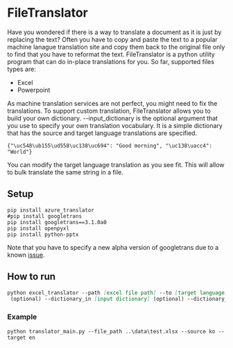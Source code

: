 # FileTranslator
Have you wondered if there is a way to translate a document as it is just by replacing the text? 
Often you have to copy and paste the text to a popular machine lanague translation site
and copy them back to the original file only to find that you have to reformat the text.
FileTranslator is a python utility program that can do in-place translations for you.
So far, supported files types are:

- Excel
- Powerpoint

As machine translation services are not perfect, you might need to fix the translations.
To support custom translation, FileTranslator allows you to build your own dictionary.
--input_dictionary is the optional argument that you use to specify your own translation vocabulary.
It is a simple dictionary that has the source and target language translations are specified.

```
{"\uc548\ub155\ud558\uc138\uc694": "Good morning", "\uc138\uacc4": "World"}
```
You can modify the target language translation as you see fit. This will allow to bulk translate the same string in a file.

## Setup
```buildoutcfg
pip install azure_translator
#pip install googletrans
pip install googletrans==3.1.0a0
pip install openpyxl
pip install python-pptx

```
Note that you have to specify a new alpha version of googletrans due to a known
[issue](https://stackoverflow.com/questions/52455774/googletrans-stopped-working-with-error-nonetype-object-has-no-attribute-group).


## How to run
```markdown
python excel_translator --path [excel file path] --to [target language] --from [source language]
 (optional) --dictionary_in [input dictionary] (optional) --dictionary_out [output dictionary]
```

### Example
```buildoutcfg
python translator_main.py --file_path ..\data\test.xlsx --source ko --target en

```
